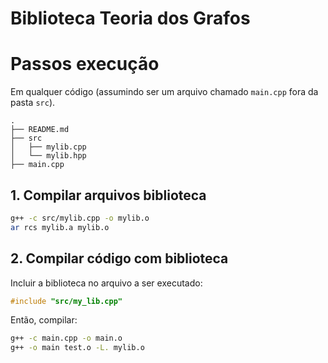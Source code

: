 # Biblioteca Teoria dos Grafos

# Passos execução

Em qualquer código (assumindo ser um arquivo chamado `main.cpp` fora da pasta `src`).

```
.
├── README.md
├── src
│   ├── mylib.cpp
│   └── mylib.hpp
├── main.cpp
```

## 1. Compilar arquivos biblioteca

```bash
g++ -c src/mylib.cpp -o mylib.o
ar rcs mylib.a mylib.o
```

## 2. Compilar código com biblioteca

Incluir a biblioteca no arquivo a ser executado:

```cpp
#include "src/my_lib.cpp"
```
Então, compilar:
```bash
g++ -c main.cpp -o main.o
g++ -o main test.o -L. mylib.o
```
